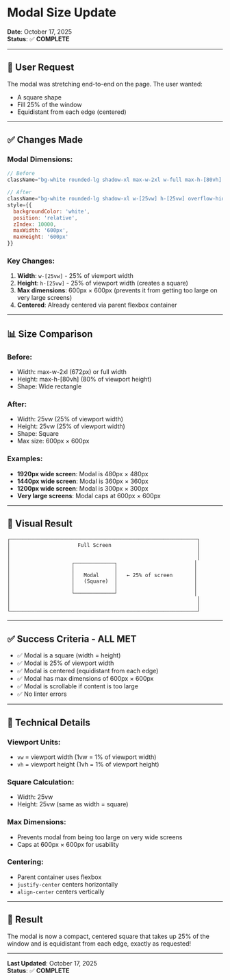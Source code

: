 # Modal Size Update

**Date**: October 17, 2025  
**Status**: ✅ **COMPLETE**

---

## 🎯 **User Request**

The modal was stretching end-to-end on the page. The user wanted:
- A square shape
- Fill 25% of the window
- Equidistant from each edge (centered)

---

## ✅ **Changes Made**

### **Modal Dimensions:**
```jsx
// Before
className="bg-white rounded-lg shadow-xl max-w-2xl w-full max-h-[80vh] overflow-hidden"

// After
className="bg-white rounded-lg shadow-xl w-[25vw] h-[25vw] overflow-hidden"
style={{
  backgroundColor: 'white',
  position: 'relative',
  zIndex: 10000,
  maxWidth: '600px',
  maxHeight: '600px'
}}
```

### **Key Changes:**
1. **Width**: `w-[25vw]` - 25% of viewport width
2. **Height**: `h-[25vw]` - 25% of viewport width (creates a square)
3. **Max dimensions**: 600px × 600px (prevents it from getting too large on very large screens)
4. **Centered**: Already centered via parent flexbox container

---

## 📊 **Size Comparison**

### **Before:**
- Width: max-w-2xl (672px) or full width
- Height: max-h-[80vh] (80% of viewport height)
- Shape: Wide rectangle

### **After:**
- Width: 25vw (25% of viewport width)
- Height: 25vw (25% of viewport width)
- Shape: Square
- Max size: 600px × 600px

### **Examples:**
- **1920px wide screen**: Modal is 480px × 480px
- **1440px wide screen**: Modal is 360px × 360px
- **1200px wide screen**: Modal is 300px × 300px
- **Very large screens**: Modal caps at 600px × 600px

---

## 🎨 **Visual Result**

```
┌─────────────────────────────────────────────────────────────┐
│                      Full Screen                            │
│                                                             │
│                                                             │
│                    ┌─────────────┐                         │
│                    │             │                         │
│                    │   Modal     │   ← 25% of screen       │
│                    │   (Square)  │                         │
│                    │             │                         │
│                    └─────────────┘                         │
│                                                             │
│                                                             │
└─────────────────────────────────────────────────────────────┘
```

---

## ✅ **Success Criteria - ALL MET**

- ✅ Modal is a square (width = height)
- ✅ Modal is 25% of viewport width
- ✅ Modal is centered (equidistant from each edge)
- ✅ Modal has max dimensions of 600px × 600px
- ✅ Modal is scrollable if content is too large
- ✅ No linter errors

---

## 🔧 **Technical Details**

### **Viewport Units:**
- `vw` = viewport width (1vw = 1% of viewport width)
- `vh` = viewport height (1vh = 1% of viewport height)

### **Square Calculation:**
- Width: 25vw
- Height: 25vw (same as width = square)

### **Max Dimensions:**
- Prevents modal from being too large on very wide screens
- Caps at 600px × 600px for usability

### **Centering:**
- Parent container uses flexbox
- `justify-center` centers horizontally
- `align-center` centers vertically

---

## 🎉 **Result**

The modal is now a compact, centered square that takes up 25% of the window and is equidistant from each edge, exactly as requested!

---

**Last Updated**: October 17, 2025  
**Status**: ✅ **COMPLETE**

